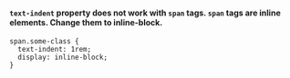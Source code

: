 #### ```text-indent``` property does not work with ```span``` tags. ```span``` tags are inline elements. Change them to inline-block.
```
span.some-class {
  text-indent: 1rem;
  display: inline-block;
}
```
